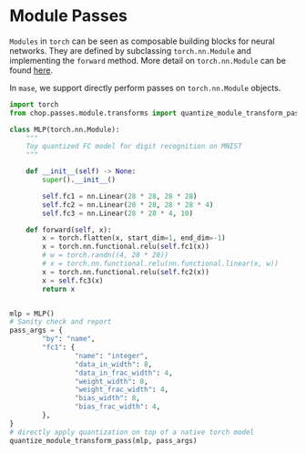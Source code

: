 # Module Passes

`Modules` in `torch` can be seen as composable building blocks for neural networks. They are defined by subclassing `torch.nn.Module` and implementing the `forward` method. More detail on `torch.nn.Module` can be found [here](https://pytorch.org/docs/stable/notes/modules.html).

In `mase`, we support directly perform passes on `torch.nn.Module` objects.

```python
import torch
from chop.passes.module.transforms import quantize_module_transform_pass

class MLP(torch.nn.Module):
    """
    Toy quantized FC model for digit recognition on MNIST
    """

    def __init__(self) -> None:
        super().__init__()

        self.fc1 = nn.Linear(28 * 28, 28 * 28)
        self.fc2 = nn.Linear(28 * 28, 28 * 28 * 4)
        self.fc3 = nn.Linear(28 * 28 * 4, 10)

    def forward(self, x):
        x = torch.flatten(x, start_dim=1, end_dim=-1)
        x = torch.nn.functional.relu(self.fc1(x))
        # w = torch.randn((4, 28 * 28))
        # x = torch.nn.functional.relu(nn.functional.linear(x, w))
        x = torch.nn.functional.relu(self.fc2(x))
        x = self.fc3(x)
        return x


mlp = MLP()
# Sanity check and report
pass_args = {
		"by": "name",
		"fc1": {
				"name": "integer",
				"data_in_width": 8,
				"data_in_frac_width": 4,
				"weight_width": 8,
				"weight_frac_width": 4,
				"bias_width": 8,
				"bias_frac_width": 4,
		},
}
# directly apply quantization on top of a native torch model
quantize_module_transform_pass(mlp, pass_args)
```